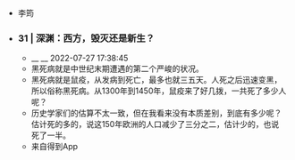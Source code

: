 - 李筠
- ### 31 | 深渊：西方，毁灭还是新生？
    - __ __ 2022-07-27 17:38:45
    - 黑死病就是中世纪末期遭遇的第二个严峻的状况。
    - 黑死病就是鼠疫，从发病到死亡，最多也就三五天。人死之后迅速变黑，所以俗称黑死病。从1300年到1450年，鼠疫来了好几拨，一共死了多少人呢？
    - 历史学家们的估算不太一致，但在我看来没有本质差别，到底有多少呢？估计死的多的，说这150年欧洲的人口减少了三分之二，估计少的，也说死了一半。
    - 来自得到App

